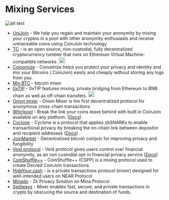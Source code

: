 # Mixing Services

![alt text](https://github.com/Msiusko/web3privacy/blob/main/static-assets/Mixing%20services.png?raw=true)

- [UniJoin](https://unijoin.io) - We help you regain and maintain your anonymity by mixing your cryptos in a pool with
  other anonymity enthusiasts and receive untraceable coins using CoinJoin technology
- [TC](https://en.wikipedia.org/wiki/Tornado_Cash) - is an open source, non-custodial, fully decentralized
  cryptocurrency tumbler that runs on Ethereum Virtual Machine-compatible
  networks. <img src="https://s2.coinmarketcap.com/static/img/coins/64x64/1027.png" width="20" />
- [Coinomize](https://coinomize.biz) - Coinomize helps you protect your privacy and identity and mix your Bitcoins (
  CoinJoin) easily and cheaply without storing any logs from you.
- [Mix BTC](https://mixbtc.online) - bitcoin mixer.
- [0xTIP](https://0xmonero.com/mixer) - 0xTIP features mixing, private bridging from Ethereum to BNB chain as well as
  off-chain transfers. <img src="https://s2.coinmarketcap.com/static/img/coins/64x64/1027.png" width="20" />
- [Onion mixer](https://onionmixer.gitbook.io/onion-mixer/) - Onion Mixer is the first decentralized protocol for
  anonymous cross-chain transactions.
- [Whirlpool](https://samouraiwallet.com/whirlpool) - Break the link your coins leave behind with built in CoinJoin
  available on any platform. ([Docs](https://docs.samourai.io/en/whirlpool))
- [Cyclone](https://cyclone.xyz) - Cyclone is a protocol that applies zkSNARKs to enable transactional privacy by
  breaking the on-chain link between depositor and recipient
  addresses ([Docs](https://github.com/cycloneprotocol/cyclone-contracts))
- [JoinMarket](https://github.com/JoinMarket-Org/joinmarket/wiki/What-can-I-do-for-JoinMarket%3F) - Decentralized
  bitcoin coinjoin for improving privacy and fungibility
- [Void protocol](https://protocolvoid.gitbook.io/void-protocol/) - Void protocol gives users control over financial
  anonymity, as an non custodial opt-in financial privacy
  service ([Docs](https://protocolvoid.gitbook.io/void-protocol/))
- [CoinShuffle++](https://github.com/decred/cspp) - CoinShuffle++ (CSPP) is a mixing protocol used to create Decred
  CoinJoin transactions.
- [HideYour.cash](https://hideyour.cash) - is a private transactions protocol (mixer) designed for well-intended users
  on NEAR Protocol
- [Minado](https://github.com/Nicolascoding27/Zkapp-mina-ui) - Zk Privacy Solution on Mina Protocol
- [Spillways](https://spillways.finance) - Mixer enables fast, secure, and private transactions in crypto by obscuring
  the source and destination of funds.
